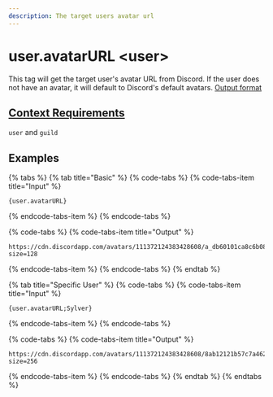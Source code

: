 ```yaml
---
description: The target users avatar url
---
```


# user.avatarURL &lt;user&gt;

This tag will get the target user's avatar URL from Discord. If the user does not have an avatar, it will default to Discord's default avatars. [Output format](https://discordapp.com/developers/docs/reference#image-formatting-cdn-endpoints%20)

## [Context Requirements](../tags.md#context-requirements)

`user` and `guild`

## Examples

{% tabs %}
{% tab title="Basic" %}
{% code-tabs %}
{% code-tabs-item title="Input" %}
```text
{user.avatarURL}
```
{% endcode-tabs-item %}
{% endcode-tabs %}

{% code-tabs %}
{% code-tabs-item title="Output" %}
```text
https://cdn.discordapp.com/avatars/111372124383428608/a_db60101ca8c6b08e7e1d1ffb23fe0326.gif?size=128
```
{% endcode-tabs-item %}
{% endcode-tabs %}
{% endtab %}

{% tab title="Specific User" %}
{% code-tabs %}
{% code-tabs-item title="Input" %}
```text
{user.avatarURL;Sylver}
```
{% endcode-tabs-item %}
{% endcode-tabs %}

{% code-tabs %}
{% code-tabs-item title="Output" %}
```text
https://cdn.discordapp.com/avatars/111372124383428608/8ab12121b57c7a462389a8d1009e7904.png?size=256

```
{% endcode-tabs-item %}
{% endcode-tabs %}
{% endtab %}
{% endtabs %}

